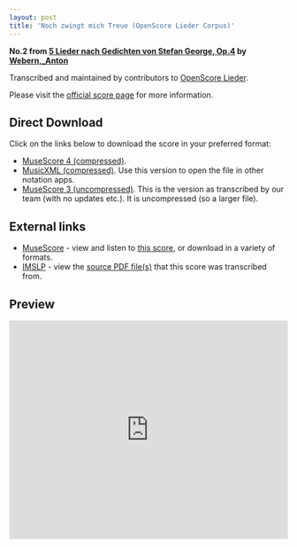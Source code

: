 ```yaml
---
layout: post
title: 'Noch zwingt mich Treue (OpenScore Lieder Corpus)'
---
```


__No.2 from [5 Lieder nach Gedichten von Stefan George, Op.4](https://fourscoreandmore.org/openscore/lieder/Webern,_Anton/5_Lieder_nach_Gedichten_von_Stefan_George,_Op.4/) by [Webern,_Anton](https://fourscoreandmore.org/openscore/lieder/Webern,_Anton)__

Transcribed and maintained by contributors to [OpenScore Lieder].

Please visit the [official score page] for more information.

[official score page]: https://musescore.com/openscore-lieder-corpus/scores/6725510
[OpenScore Lieder]: https://musescore.com/openscore-lieder-corpus

## Direct Download

Click on the links below to download the score in your preferred format:
- [MuseScore 4 (compressed)](https://github.com/openscore/lieder/blob/main/scores/Webern,_Anton/5_Lieder_nach_Gedichten_von_Stefan_George,_Op.4/2_Noch_zwingt_mich_Treue/lc6725510.mscz?raw=true).
- [MusicXML (compressed)](https://github.com/openscore/lieder/blob/main/scores/Webern,_Anton/5_Lieder_nach_Gedichten_von_Stefan_George,_Op.4/2_Noch_zwingt_mich_Treue/lc6725510.mxl?raw=true). Use this version to open the file in other notation apps.
- [MuseScore 3 (uncompressed)](https://github.com/openscore/lieder/blob/main/scores/Webern,_Anton/5_Lieder_nach_Gedichten_von_Stefan_George,_Op.4/2_Noch_zwingt_mich_Treue/lc6725510.mscx?raw=true). This is the version as transcribed by our team (with no updates etc.). It is uncompressed (so a larger file).

## External links

- [MuseScore] - view and listen to [this score][MuseScore], or download in a variety of formats.
- [IMSLP] - view the [source PDF file(s)][IMSLP] that this score was transcribed from.

[MuseScore]: https://musescore.com/score/6725510
[IMSLP]: https://imslp.org/wiki/Special:ReverseLookup/28267

## Preview

<iframe width="100%" height="394" src="https://musescore.com/openscore-lieder-corpus/scores/6725510/embed" frameborder="0" allowfullscreen allow="autoplay; fullscreen"></iframe>
